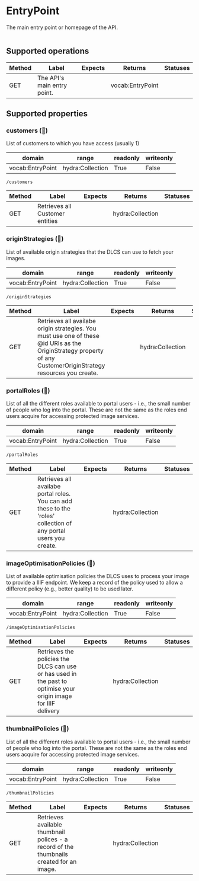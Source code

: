 
# EntryPoint

The main entry point or homepage of the API.


```

```


## Supported operations


|Method|Label|Expects|Returns|Statuses|
|--|--|--|--|--|
|GET|The API's main entry point.| |vocab:EntryPoint| |


## Supported properties


### customers (🔗)

List of customers to which you have access (usually 1)


|domain|range|readonly|writeonly|
|--|--|--|--|
|vocab:EntryPoint|hydra:Collection|True|False|


```
/customers
```


|Method|Label|Expects|Returns|Statuses|
|--|--|--|--|--|
|GET|Retrieves all Customer entities| |hydra:Collection| |


### originStrategies (🔗)

List of available origin strategies that the DLCS can use to fetch your images.


|domain|range|readonly|writeonly|
|--|--|--|--|
|vocab:EntryPoint|hydra:Collection|True|False|


```
/originStrategies
```


|Method|Label|Expects|Returns|Statuses|
|--|--|--|--|--|
|GET|Retrieves all availabe origin strategies. You must use one of these @id URIs as the OriginStrategy property of any CustomerOriginStrategy resources you create.| |hydra:Collection| |


### portalRoles (🔗)

List of all the different roles available to portal users - i.e., the small number of people who log into the portal. These are not the same as the roles end users acquire for accessing protected image services.


|domain|range|readonly|writeonly|
|--|--|--|--|
|vocab:EntryPoint|hydra:Collection|True|False|


```
/portalRoles
```


|Method|Label|Expects|Returns|Statuses|
|--|--|--|--|--|
|GET|Retrieves all availabe portal roles. You can add these to the 'roles' collection of any portal users you create.| |hydra:Collection| |


### imageOptimisationPolicies (🔗)

List of available optimisation policies the DLCS uses to process your image to provide a IIIF endpoint. We keep a record of the policy used to allow a different policy (e.g., better quality) to be used later.


|domain|range|readonly|writeonly|
|--|--|--|--|
|vocab:EntryPoint|hydra:Collection|True|False|


```
/imageOptimisationPolicies
```


|Method|Label|Expects|Returns|Statuses|
|--|--|--|--|--|
|GET|Retrieves the policies the DLCS can use or has used in the past to optimise your origin image for IIIF delivery| |hydra:Collection| |


### thumbnailPolicies (🔗)

List of all the different roles available to portal users - i.e., the small number of people who log into the portal. These are not the same as the roles end users acquire for accessing protected image services.


|domain|range|readonly|writeonly|
|--|--|--|--|
|vocab:EntryPoint|hydra:Collection|True|False|


```
/thumbnailPolicies
```


|Method|Label|Expects|Returns|Statuses|
|--|--|--|--|--|
|GET|Retrieves available thumbnail polices - a record of the thumbnails created for an image.| |hydra:Collection| |

